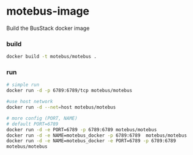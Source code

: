 # motebus-image
Build the BusStack docker image

### build
```bash
docker build -t motebus/motebus .
```
### run
```bash
# simple run 
docker run -d -p 6789:6789/tcp motebus/motebus

#use host network
docker run -d --net=host motebus/motebus

# more config (PORT, NAME)
# default PORT=6789
docker run -d -e PORT=6789 -p 6789:6789 motebus/motebus
docker run -d -e NAME=motebus_docker -p 6789:6789  motebus/motebus
docker run -d -e NAME=motebus_docker -e PORT=6789 -p 6789:6789 
motebus/motebus
```


